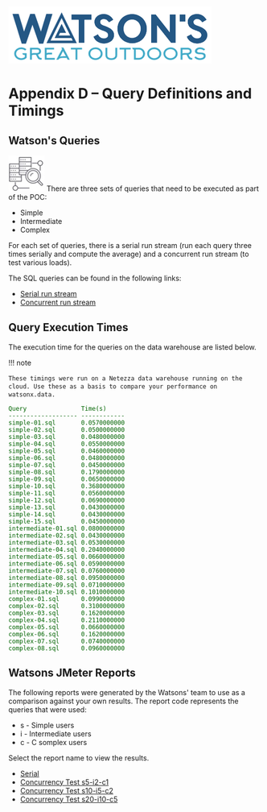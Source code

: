 ![Watsons](wxd-images/watsons-go-logo-small.png)

# Appendix D – Query Definitions and Timings

## Watson's Queries 
![Watsons](wxd-images/poc-query.png)
There are three sets of queries that need to be executed as part of the POC:

* Simple
* Intermediate
* Complex

For each set of queries, there is a serial run stream (run each query three times serially and compute the average) and a concurrent run stream (to test various loads).

The SQL queries can be found in the following links:

* [Serial run stream](wxd-files/mockpoc-serial.tar.gz)
* [Concurrent run stream](wxd-files/mockpoc-concurrent.tar.gz)

## Query Execution Times
The execution time for the queries on the data warehouse are listed below. 

!!! note

    These timings were run on a Netezza data warehouse running on the cloud. Use these as a basis to compare your performance on watsonx.data. 


<pre style="font-size: small; color: darkgreen; overflow: auto">
Query               Time(s)
------------------- ------------
simple-01.sql       0.0570000000
simple-02.sql       0.0500000000
simple-03.sql       0.0480000000
simple-04.sql       0.0550000000
simple-05.sql       0.0460000000
simple-06.sql       0.0480000000
simple-07.sql       0.0450000000
simple-08.sql       0.1790000000
simple-09.sql       0.0650000000
simple-10.sql       0.3680000000
simple-11.sql       0.0560000000
simple-12.sql       0.0690000000
simple-13.sql       0.0430000000
simple-14.sql       0.0430000000
simple-15.sql       0.0450000000
intermediate-01.sql 0.0800000000
intermediate-02.sql 0.0430000000
intermediate-03.sql 0.0530000000
intermediate-04.sql 0.2040000000
intermediate-05.sql 0.0660000000
intermediate-06.sql 0.0590000000
intermediate-07.sql 0.0760000000
intermediate-08.sql 0.0950000000
intermediate-09.sql 0.0710000000
intermediate-10.sql 0.1010000000
complex-01.sql      0.0990000000
complex-02.sql      0.3100000000
complex-03.sql      0.1620000000
complex-04.sql      0.2110000000
complex-05.sql      0.0660000000
complex-06.sql      0.1620000000
complex-07.sql      0.0740000000
complex-08.sql      0.0960000000 
</pre>

## Watsons JMeter Reports

The following reports were generated by the Watsons' team to use as a comparison against your own results. The report code represents the queries that were used:

* s - Simple users
* i - Intermediate users
* c - C somplex users

Select the report name to view the results.

* [Serial](./fromwatsons/t1-reports/index.html)
* [Concurrency Test s5-i2-c1](./fromwatsons/t2-reports/index.html)
* [Concurrency Test s10-i5-c2](./fromwatsons/t3-reports/index.html)
* [Concurrency Test s20-i10-c5](./fromwatsons/t4-reports/index.html)
